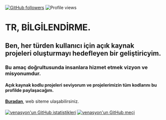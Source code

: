 [![GitHub followers](https://img.shields.io/github/followers/Naereen.svg?style=social&label=Follow&maxAge=2592000)](https://github.com/venasyon?tab=followers) ![Profile views](https://gpvc.arturio.dev/venasyon)

# TR, BİLGİLENDİRME.
## Ben, her türden kullanıcı için açık kaynak projeleri oluşturmayı hedefleyen bir geliştiricyim.
### Bu amaç doğrultusunda insanlara hizmet etmek vizyon ve misyonumdur.

#### Açık kaynak kodlu projeleri seviyorum ve projelerimizin tüm kodlarını bu profilde paylaşacağım.


**[Buradan](https://venasyon.xyz)**, web siteme ulaşabilirsiniz. 





####














[![venasyon'un GitHub istatistikleri](https://github-readme-stats.vercel.app/api?username=venasyon&theme=blue-green)](https://github.com/venasyon)
[![venasyon'un GitHub meçi](https://github-readme-streak-stats.herokuapp.com/?user=venasyon&theme=blue-green)](https://github.com/venasyon)

